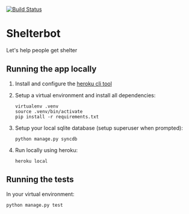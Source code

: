 [![Build Status](https://travis-ci.org/sarah-story/shelterbot.svg?branch=master)](https://travis-ci.org/sarah-story/shelterbot)

# Shelterbot
Let's help people get shelter

## Running the app locally

1. Install and configure the [heroku cli tool](https://devcenter.heroku.com/articles/heroku-cli)

2. Setup a virtual environment and install all dependencies:
    ```
    virtualenv .venv
    source .venv/bin/activate
    pip install -r requirements.txt
    ```

3. Setup your local sqlite database (setup superuser when prompted):
     ```
     python manage.py syncdb
     ```

4. Run locally using heroku:
    ```
    heroku local
    ```

## Running the tests

In your virtual environment:
```
python manage.py test
```
